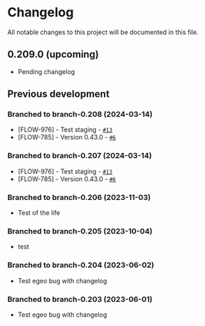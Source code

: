 # Changelog

All notable changes to this project will be documented in this file.

## 0.209.0 (upcoming)

* Pending changelog

## Previous development

### Branched to branch-0.208 (2024-03-14)

 * [FLOW-976] -  Test staging  - [`#13`](https://github.com/Stratio-test/cd-test/pull/13)
* [FLOW-785] -  Version 0.43.0  - [`#6`](https://github.com/Stratio-test/cd-test/pull/6)




### Branched to branch-0.207 (2024-03-14)

 * [FLOW-976] -  Test staging  - [`#13`](https://github.com/Stratio-test/cd-test/pull/13)
* [FLOW-785] -  Version 0.43.0  - [`#6`](https://github.com/Stratio-test/cd-test/pull/6)




### Branched to branch-0.206 (2023-11-03)

* Test of the life



### Branched to branch-0.205 (2023-10-04)

* test

### Branched to branch-0.204 (2023-06-02)

* Test egeo bug with changelog

### Branched to branch-0.203 (2023-06-01)

* Test egeo bug with changelog
